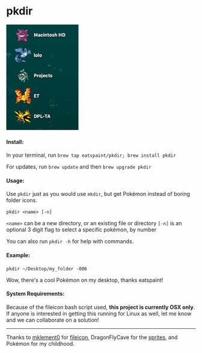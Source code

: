 # pkdir
![example image](pkdir_example.png)
#### Install: 
In your terminal, run `brew tap eatspaint/pkdir; brew install pkdir`

For updates, run `brew update` and then `brew upgrade pkdir`
#### Usage: 
Use `pkdir` just as you would use `mkdir`, but get Pokémon instead of boring folder icons.
```
pkdir <name> [-n]
```
`<name>` can be a new directory, or an existing file or directory
`[-n]` is an optional 3 digit flag to select a specific pokémon, by number

You can also run `pkdir -h` for help with commands.
#### Example:
```
pkdir ~/Desktop/my_folder -006
```
Wow, there's a cool Pokémon on my desktop, thanks eatspaint!

#### System Requirements:
Because of the fileicon bash script used, **this project is currently OSX only**. If anyone is interested in getting this running for Linux as well, let me know and we can collaborate on a solution!
***
Thanks to [mklement0](https://github.com/mklement0) for [fileicon](https://github.com/mklement0/fileicon), DragonFlyCave for the [sprites](http://www.dragonflycave.com/sprites.aspx), and Pokémon for my childhood.
